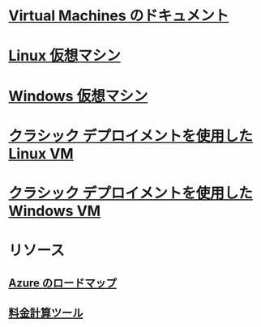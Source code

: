 # [Virtual Machines のドキュメント](index.md)

# [Linux 仮想マシン](linux/overview.md)
# [Windows 仮想マシン](windows/overview.md)
# [クラシック デプロイメントを使用した Linux VM](linux/overview.md?toc=%2fazure%2fvirtual-machines%2flinux%2fclassic%2ftoc.json)
# [クラシック デプロイメントを使用した Windows VM](windows/overview.md?toc=%2fazure%2fvirtual-machines%2fwindows%2fclassic%2ftoc.json)

# リソース
## [Azure のロードマップ](https://azure.microsoft.com/roadmap/?category=compute)
## [料金計算ツール](https://azure.microsoft.com/pricing/calculator/)
